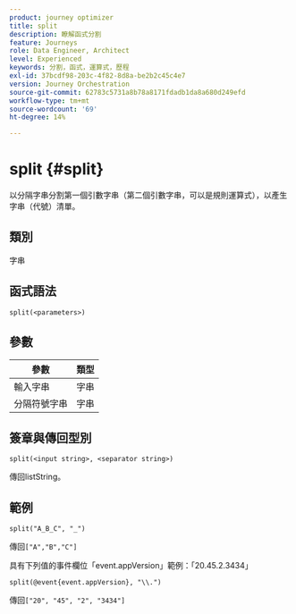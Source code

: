 ```yaml
---
product: journey optimizer
title: split
description: 瞭解函式分割
feature: Journeys
role: Data Engineer, Architect
level: Experienced
keywords: 分割，函式，運算式，歷程
exl-id: 37bcdf98-203c-4f82-8d8a-be2b2c45c4e7
version: Journey Orchestration
source-git-commit: 62783c5731a8b78a8171fdadb1da8a680d249efd
workflow-type: tm+mt
source-wordcount: '69'
ht-degree: 14%

---
```


# split {#split}

以分隔字串分割第一個引數字串（第二個引數字串，可以是規則運算式），以產生字串（代號）清單。

## 類別

字串

## 函式語法

`split(<parameters>)`

## 參數

| 參數 | 類型 |
|-----------|------------------|
| 輸入字串 | 字串 |
| 分隔符號字串 | 字串 |

## 簽章與傳回型別

`split(<input string>, <separator string>)`

傳回listString。

## 範例

`split("A_B_C", "_")`

傳回`["A","B","C"]`

具有下列值的事件欄位「event.appVersion」範例：「20.45.2.3434」

`split(@event{event.appVersion}, "\\.")`

傳回`["20", "45", "2", "3434"]`

